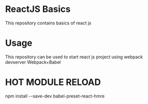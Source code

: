 # ReactJS Basics

This repository contains basics of react js

# Usage
This repository can be used to start react js project using webpack devserver
Webpack+Babel

# HOT MODULE RELOAD

npm install --save-dev babel-preset-react-hmre
